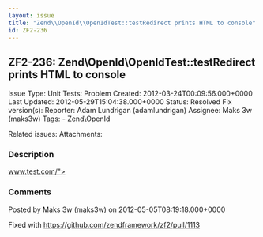 ```yaml
---
layout: issue
title: "Zend\\OpenId\\OpenIdTest::testRedirect prints HTML to console"
id: ZF2-236
---
```


ZF2-236: Zend\\OpenId\\OpenIdTest::testRedirect prints HTML to console
----------------------------------------------------------------------

 Issue Type: Unit Tests: Problem Created: 2012-03-24T00:09:56.000+0000 Last Updated: 2012-05-29T15:04:38.000+0000 Status: Resolved Fix version(s): 
 Reporter:  Adam Lundrigan (adamlundrigan)  Assignee:  Maks 3w (maks3w)  Tags: - Zend\\OpenId
 
 Related issues: 
 Attachments: 
### Description

 www.test.com/"> 

 

### Comments

Posted by Maks 3w (maks3w) on 2012-05-05T08:19:18.000+0000

Fixed with <https://github.com/zendframework/zf2/pull/1113>

 

 